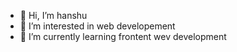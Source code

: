 - 👋 Hi, I’m hanshu
- 👀 I’m interested in web developement
- 🌱 I’m currently learning frontent wev development

<!---
hanshu20/hanshu20 is a ✨ special ✨ repository because its `README.md` (this file) appears on your GitHub profile.
You can click the Preview link to take a look at your changes.
--->
